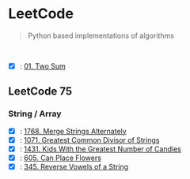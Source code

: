# LeetCode
>
> Python based implementations of algorithms

<br>

- [x] : [01. Two Sum](01_two_sum.py)

## LeetCode 75

### String / Array

- [x] : [1768. Merge Strings Alternately](LeetCode75/Array_String/01_merge_strings_alternately.py)
- [x] : [1071. Greatest Common Divisor of Strings](LeetCode75/Array_String/02_greatest_common_divisor_of_strings.py)
- [x] : [1431. Kids With the Greatest Number of Candies](LeetCode75/Array_String/03_kids_with_the_greatest_number_of_candies.py)
- [x] : [605. Can Place Flowers](LeetCode75/Array_String/04_can_place_flowers.py)
- [x] : [345. Reverse Vowels of a String](LeetCode75/Array_String/05_reverse_vowels_of_a_string.py)

